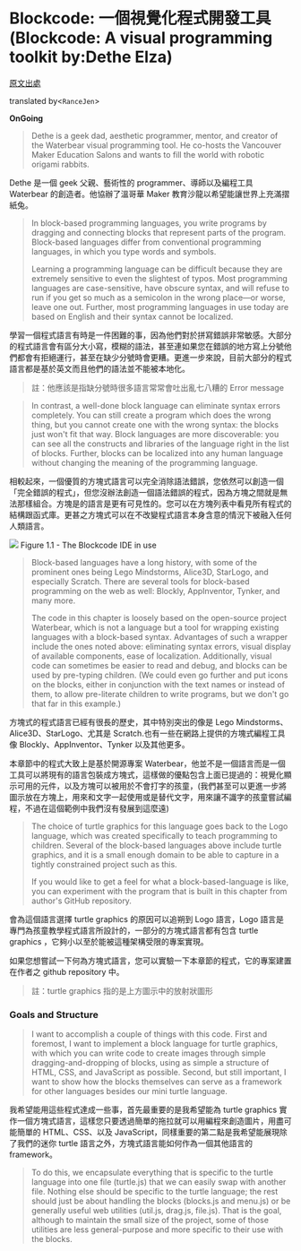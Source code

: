 # Blockcode: 一個視覺化程式開發工具(Blockcode: A visual programming toolkit    by:Dethe Elza)

[原文出處](http://aosabook.org/en/500L/blockcode-a-visual-programming-toolkit.html)

translated by<`RanceJen`>

**OnGoing**

> Dethe is a geek dad, aesthetic programmer, mentor, and creator of the Waterbear visual programming tool. He co-hosts the Vancouver Maker Education Salons and wants to fill the world with robotic origami rabbits.

Dethe 是一個 geek 父親、藝術性的 programmer、導師以及編程工具 Waterbear 的創造者。他協辦了溫哥華 Maker 教育沙龍以希望能讓世界上充滿摺紙兔。

> In block-based programming languages, you write programs by dragging and connecting blocks that represent parts of the program. Block-based languages differ from conventional programming languages, in which you type words and symbols.
>
> Learning a programming language can be difficult because they are extremely sensitive to even the slightest of typos. Most programming languages are case-sensitive, have obscure syntax, and will refuse to run if you get so much as a semicolon in the wrong place—or worse, leave one out. Further, most programming languages in use today are based on English and their syntax cannot be localized.

學習一個程式語言有時是一件困難的事，因為他們對於拼寫錯誤非常敏感。大部分的程式語言會有區分大小寫，模糊的語法，甚至連如果您在錯誤的地方寫上分號他們都會有拒絕運行，甚至在缺少分號時會更糟。更進一步來說，目前大部分的程式語言都是基於英文而且他們的語法並不能被本地化。

> 註：他應該是指缺分號時很多語言常常會吐出亂七八糟的 Error message

> In contrast, a well-done block language can eliminate syntax errors completely. You can still create a program which does the wrong thing, but you cannot create one with the wrong syntax: the blocks just won't fit that way. Block languages are more discoverable: you can see all the constructs and libraries of the language right in the list of blocks. Further, blocks can be localized into any human language without changing the meaning of the programming language.

相較起來，一個優質的方塊式語言可以完全消除語法錯誤，您依然可以創造一個「完全錯誤的程式」，但您沒辦法創造一個語法錯誤的程式，因為方塊之間就是無法那樣組合。方塊是的語言是更有可見性的。您可以在方塊列表中看見所有程式的結構跟函式庫。更甚之方塊式可以在不改變程式語言本身含意的情況下被融入任何人類語言。

![](http://aosabook.org/en/500L/blockcode-images/blockcode_ide.png)
Figure 1.1 - The Blockcode IDE in use

> Block-based languages have a long history, with some of the prominent ones being Lego Mindstorms, Alice3D, StarLogo, and especially Scratch. There are several tools for block-based programming on the web as well: Blockly, AppInventor, Tynker, and many more.
>
>The code in this chapter is loosely based on the open-source project Waterbear, which is not a language but a tool for wrapping existing languages with a block-based syntax. Advantages of such a wrapper include the ones noted above: eliminating syntax errors, visual display of available components, ease of localization. Additionally, visual code can sometimes be easier to read and debug, and blocks can be used by pre-typing children. (We could even go further and put icons on the blocks, either in conjunction with the text names or instead of them, to allow pre-literate children to write programs, but we don't go that far in this example.)

方塊式的程式語言已經有很長的歷史，其中特別突出的像是 Lego Mindstorms、Alice3D、StarLogo、尤其是 Scratch.也有一些在網路上提供的方塊式編程工具像 Blockly、AppInventor、Tynker 以及其他更多。

本章節中的程式大致上是基於開源專案 Waterbear，他並不是一個語言而是一個工具可以將現有的語言包裝成方塊式，這樣做的優點包含上面已提過的：視覺化顯示可用的元件，以及方塊可以被用於不會打字的孩童，(我們甚至可以更進一步將圖示放在方塊上，用來和文字一起使用或是替代文字，用來讓不識字的孩童嘗試編程，不過在這個範例中我們沒有發展到這麼遠)

> The choice of turtle graphics for this language goes back to the Logo language, which was created specifically to teach programming to children. Several of the block-based languages above include turtle graphics, and it is a small enough domain to be able to capture in a tightly constrained project such as this.
>
> If you would like to get a feel for what a block-based-language is like, you can experiment with the program that is built in this chapter from author's GitHub repository.

會為這個語言選擇 turtle graphics 的原因可以追朔到 Logo 語言，Logo 語言是專門為孩童教學程式語言所設計的，一部分的方塊式語言都有包含 turtle graphics ，它夠小以至於能被這種架構受限的專案實現。

如果您想嘗試一下何為方塊式語言，您可以實驗一下本章節的程式，它的專案建置在作者之 github repository 中。

> 註：turtle graphics 指的是上方圖示中的放射狀圖形

### Goals and Structure

> I want to accomplish a couple of things with this code. First and foremost, I want to implement a block language for turtle graphics, with which you can write code to create images through simple dragging-and-dropping of blocks, using as simple a structure of HTML, CSS, and JavaScript as possible. Second, but still important, I want to show how the blocks themselves can serve as a framework for other languages besides our mini turtle language.

我希望能用這些程式達成一些事，首先最重要的是我希望能為 turtle graphics 實作一個方塊式語言，這樣您只要透過簡單的拖拉就可以用編程來創造圖片，用盡可能簡單的 HTML、CSS、以及 JavaScript，同樣重要的第二點是我希望能展現除了我們的迷你 turtle 語言之外，方塊式語言能如何作為一個其他語言的 framework。

> To do this, we encapsulate everything that is specific to the turtle language into one file (turtle.js) that we can easily swap with another file. Nothing else should be specific to the turtle language; the rest should just be about handling the blocks (blocks.js and menu.js) or be generally useful web utilities (util.js, drag.js, file.js). That is the goal, although to maintain the small size of the project, some of those utilities are less general-purpose and more specific to their use with the blocks.
